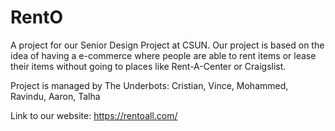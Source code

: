 # RentO

A project for our Senior Design Project at CSUN.
Our project is based on the idea of having a e-commerce where people 
are able to rent items or lease their items without going to places like Rent-A-Center or Craigslist.

Project is managed by The Underbots: 
Cristian, Vince, Mohammed, Ravindu, Aaron, Talha

Link to our website: https://rentoall.com/